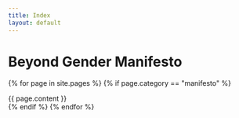 ```yaml
---
title: Index
layout: default
---
```

<div class="manifesto-section">
<h1>Beyond Gender Manifesto</h1>
</div>

{% for page in site.pages %}
    {% if page.category == "manifesto" %}
<div class="manifesto-section">
{{ page.content }}
</div>
<div class="parallax-window" data-parallax="scroll" data-image-src="/assets/images/{{ page.order | prepend: '00' | slice: -2, 2 }}.jpg"></div>
    {% endif %}
{% endfor %}
